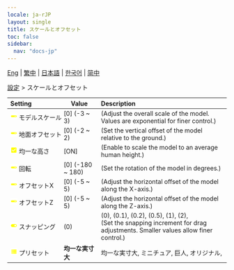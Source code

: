 ```yaml
---
locale: ja-rJP
layout: single
title: スケールとオフセット
toc: false
sidebar:
  nav: "docs-jp"
---
```

[Eng](/dancexr/menu/2025.4/actor/scale_&_offset) | [繁中](/tw/dancexr/menu/2025.4/actor/scale_&_offset) | [日本語](/jp/dancexr/menu/2025.4/actor/scale_&_offset) | [한국어](/kr/dancexr/menu/2025.4/actor/scale_&_offset) | [简中](/zh/dancexr/menu/2025.4/actor/scale_&_offset)

[設定](../menu#設定) > スケールとオフセット



| Setting | Value | Description |
| :--- | --- | :--- |
|<nobr>![slider icon](/images/icon/ic_slider.png) モデルスケール</nobr>| [0] (-3 ~ 3) | (Adjust the overall scale of the model. Values are exponential for finer control.)
|<nobr>![slider icon](/images/icon/ic_slider.png) 地面オフセット</nobr>| [0] (-2 ~ 2) | (Set the vertical offset of the model relative to the ground.)
|<nobr>![check_on icon](/images/icon/ic_check_on.png) 均一な高さ</nobr>| [ON] | (Enable to scale the model to an average human height.)
|<nobr>![slider icon](/images/icon/ic_slider.png) 回転</nobr>| [0] (-180 ~ 180) | (Set the rotation of the model in degrees.)
|<nobr>![slider icon](/images/icon/ic_slider.png) オフセットX</nobr>| [0] (-5 ~ 5) | (Adjust the horizontal offset of the model along the X-axis.)
|<nobr>![slider icon](/images/icon/ic_slider.png) オフセットZ</nobr>| [0] (-5 ~ 5) | (Adjust the horizontal offset of the model along the Z-axis.)
|<nobr>![toggle_on icon](/images/icon/ic_toggle_on.png) スナッピング</nobr>| (0) | (0), (0.1), (0.2), (0.5), (1), (2), <br/>(Set the snapping increment for drag adjustments. Smaller values allow finer control.)
|<nobr>![list icon](/images/icon/ic_list.png) プリセット</nobr>| **均一な実寸大** | 均一な実寸大, ミニチュア, 巨人, オリジナル,  |
